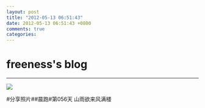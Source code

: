 ```yaml
---
layout: post
title: "2012-05-13 06:51:43"
date: 2012-05-13 06:51:43 +0800
comments: true
categories: 
---
```


# freeness's blog

----------

![](http://okqmqrbgo.bkt.clouddn.com/201205130651431.jpg)

>
\#分享照片\#\#晨跑\#第056天 山雨欲来风满楼